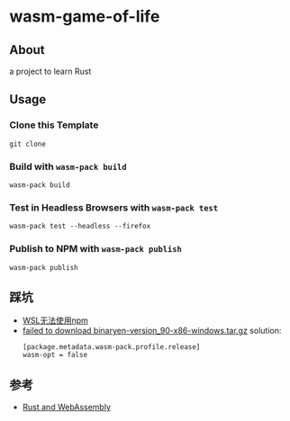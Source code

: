 # wasm-game-of-life

## About
a project to learn Rust

## Usage

### Clone this Template


```
git clone
```

### Build with `wasm-pack build`

```
wasm-pack build
```

### Test in Headless Browsers with `wasm-pack test`

```
wasm-pack test --headless --firefox
```

### Publish to NPM with `wasm-pack publish`

```
wasm-pack publish
```

## 踩坑
- [WSL无法使用npm](https://blog.csdn.net/hys__handsome/article/details/125687617)
- [failed to download binaryen-version_90-x86-windows.tar.gz](https://github.com/rustwasm/wasm-pack/issues/864)
   solution: 
   ```
   [package.metadata.wasm-pack.profile.release]
   wasm-opt = false
   ```

## 参考
- [Rust and WebAssembly](https://rustwasm.github.io/docs/book/introduction.html)